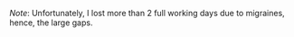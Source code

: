 *Note*: Unfortunately, I lost more than 2 full working days due to migraines, hence, the large gaps.
